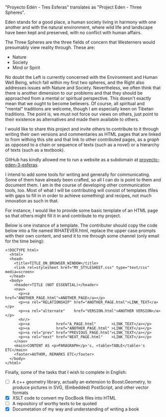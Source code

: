 "Proyecto Edén - Tres Esferas" translates as "Project Eden - Three Spheres".

Eden stands for a good place, a human society living in harmony with one another and with the natural environment, where wild life and landscape have been kept and preserved, with no conflict with human affairs.

The Three Spheres are the three fields of concern that Westerners would presumably view reality through. These are:
- Nature
- Society
- Mind or Spirit

No doubt the Left is currently concerned with the Environment and Human Well Being, which fall within my first two spheres, and the Right also addresses issues with Nature and Society. Nevertheless, we often think that there is another dimension to our problems and that they should be approached from a mental or spiritual perspective. This doesn't exactly mean that we ought to become believers. Of course, all spiritual and "mental" traditions are welcome, though I am especially keen on Tibetan traditions. The point is, we must not force our views on others, just point to their existence as alternatives and made them available to others.

I would like to share this project and invite others to contribute to it through writing their own versions and commentaries as HTML pages that are linked to from withing this site and that link to other contributed pages, as a *graph* as opposed to a chain or sequence of texts (such as a novel) or a hierarchy of texts (such as a textbook).

GitHub has kindly allowed me to run a website as a subdomain at [proyecto-eden-3-esferas](https://proyecto-eden-3-esferas.github.io).

I intend to add some tools for writing and generally for communicating. Some of them have already been crafted, so all I can do is point to them and document them. I am in the course of developing other communication tools, too. Most of what I will be contributing will consist of templates (files with gaps to fill in in order to achieve something) and recipes, not much innovation as such in that.

For instance, I would like to provide some basic template of an HTML page so that others might fill it in and contribute to my project.

Below is one instance of a template. The contributer should copy the code below into a file named WHATEVER.html, replace the upper case prompts with their own content, and send it to me through some channel (only email for the time being):
```
<!DOCTYPE html>
  <html>
  <head>
    <title>TITLE_ON_BROWSER_WINDOW</title>
    <link rel=stylesheet href="MY_STYLESHEET.css" type="text/css" media=screen>
  </head>
  <body>
    <header>TITLE (NOT ESSENTIAL)</header>
    <nav>
      <p><a                    href="ANOTHER_PAGE.html">ANOTHER_PAGE</a></p>
      <p><a rel="RELATIONSHIP" href="ANOTHER_PAGE.html">LINK_TEXT</a></p>
      <p><a rel="alternate"    href="VERSION.html">ANOTHER VERSION</a></p>
      <hr/>
      <p><a            href="A_PAGE.html"       >LINK_TEXT</a></p>
      <p><a            href="ANOTHER_PAGE.html" >LINK_TEXT</a></p>
      <p><a rel="prev" href="PREVIOUS_PAGE.html">LINK_TEXT</a></p>
      <p><a rel="next" href="NEXT_PAGE.html"    >LINK_TEXT</a></p>
    </nav>
    <main>CONTENT AS <p>PARAGRAPH</p>'s, <table>TABLE</table>'s ETC</main>
    <footer>AUTHOR, REMARKS ETC</footer>
  </body>
</html>
```
Finally, some of the tasks that I wish to complete in English:
- [ ] A c++ geometry library, actually an extension to Boost.Geometry, to produce pictures in SVG, (Embedded) PostScript, and other vector formats
- [x] XSLT code to convert my DocBook files into HTML
- [ ] A repository of worthy texts to be quoted
- [x] Documetation of my way and understanding of writing a book
